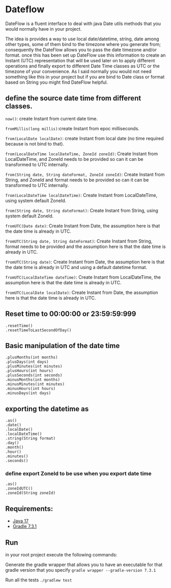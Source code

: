 # Dateflow

DateFlow is a fluent interface to deal with java Date utils methods that you would normally have in your project.

The idea is provides a way to use local date/datetime, string, date among other types, some of them bind to the 
timezone where you generate from; consequently the DateFlow allows you to pass the date timezone and/or format. 
once this has been set up DateFlow use this information to create an Instant (UTC) representation that will be used
later on to apply different operations and finally export to different Date Time classes as UTC or the timezone 
of your convenience.
As I said normally you would not need something like this in your project but if you are bind to Date class or 
format based on String you might find DateFlow helpful.         

## define the source date time from different classes.

`now()`: create Instant from current date time.

`fromMillis(long millis)`:create Instant from epoc milliseconds.

`from(LocalDate localDate)`: create Instant from local date (no time required because is not bind to that).

`from(LocalDateTime localDateTime, ZoneId zoneId)`: Create Instant from LocalDateTime, and ZoneId needs to be provided so can it can be transformed to UTC internally.

`from(String date, String dateFormat, ZoneId zoneId)`: Create Instant from String, and ZoneId and format needs to be provided so can it can be transformed to UTC internally.

`from(LocalDateTime localDateTime)`: Create Instant from LocalDateTime, using system default ZoneId.

`from(String date, String dateFormat)`: Create Instant from String, using system default ZoneId.

`fromUTC(Date date)`: Create Instant from Date, the assumption here is that the date time is already in UTC.

`fromUTC(String date, String dateFormat)`: Create Instant from String, format needs to be provided and the assumption here is that the date time is already in UTC.

`fromUTC(String date)`: Create Instant from Date, the assumption here is that the date time is already in UTC and using a default datetime format.

`fromUTC(LocalDateTime dateTime)`: Create Instant from LocalDateTime, the assumption here is that the date time is already in UTC.

`fromUTC(LocalDate localDate)`: Create Instant from Date, the assumption here is that the date time is already in UTC.

## Reset time to 00:00:00 or 23:59:59:999
```
.resetTime()
.resetTimeToLastSecondOfDay()
```
## Basic manipulation of the date time
```
.plusMonths(int months)
.plusDays(int days)
.plusMinutes(int minutes)
.plusHours(int hours)
.plusSeconds(int seconds)
.minusMonths(int months)
.minusMinutes(int minutes)
.minusHours(int hours)
.minusDays(int days)
```
## exporting the datetime as
```
.as()
.date()
.localDate()
.localDateTime()
.string(String format)
.day()
.month()
.hour()
.minutes()
.seconds()
```

### define export ZoneId to be use when you export date time
```
.as()
.zoneIdUTC()
.zoneId(String zoneId)
```

## Requirements:

- [Java 17](https://openjdk.java.net/projects/jdk/17/)
- [Gradle 7.3.1](https://gradle.org/releases/)

## Run

in your root project execute the following commands:

Generate the gradle wrapper that allows you to have an executable for that gradle version that you specify
`gradle wrapper --gradle-version 7.3.1`

Run all the tests
`./gradlew test`
